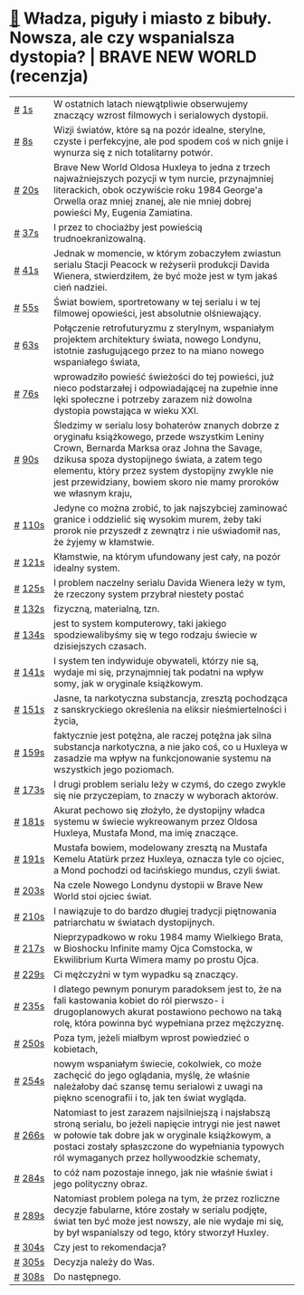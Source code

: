 # [🔗](https://www.youtube.com/watch?v=ZB1YCbbf2vU) Władza, piguły i miasto z bibuły. Nowsza, ale czy wspanialsza dystopia? | BRAVE NEW WORLD (recenzja)

<table>
    <tr id="t1">
        <td><a href="#t1">#</a>&nbsp;<a href="https://www.youtube.com/watch?v=ZB1YCbbf2vU&t=1">1s</a></td>
        <td>W ostatnich latach niewątpliwie obserwujemy znaczący wzrost filmowych i serialowych dystopii.</td>
    </tr>
    <tr id="t8">
        <td><a href="#t8">#</a>&nbsp;<a href="https://www.youtube.com/watch?v=ZB1YCbbf2vU&t=8">8s</a></td>
        <td>Wizji światów, które są na pozór idealne, sterylne, czyste i perfekcyjne, ale pod spodem coś w nich gnije i wynurza się z nich totalitarny potwór.</td>
    </tr>
    <tr id="t20">
        <td><a href="#t20">#</a>&nbsp;<a href="https://www.youtube.com/watch?v=ZB1YCbbf2vU&t=20">20s</a></td>
        <td>Brave New World Oldosa Huxleya to jedna z trzech najważniejszych pozycji w tym nurcie, przynajmniej literackich, obok oczywiście roku 1984 George'a Orwella oraz mniej znanej, ale nie mniej dobrej powieści My, Eugenia Zamiatina.</td>
    </tr>
    <tr id="t37">
        <td><a href="#t37">#</a>&nbsp;<a href="https://www.youtube.com/watch?v=ZB1YCbbf2vU&t=37">37s</a></td>
        <td>I przez to chociażby jest powieścią trudnoekranizowalną.</td>
    </tr>
    <tr id="t41">
        <td><a href="#t41">#</a>&nbsp;<a href="https://www.youtube.com/watch?v=ZB1YCbbf2vU&t=41">41s</a></td>
        <td>Jednak w momencie, w którym zobaczyłem zwiastun serialu Stacji Peacock w reżyserii produkcji Davida Wienera, stwierdziłem, że być może jest w tym jakaś cień nadziei.</td>
    </tr>
    <tr id="t55">
        <td><a href="#t55">#</a>&nbsp;<a href="https://www.youtube.com/watch?v=ZB1YCbbf2vU&t=55">55s</a></td>
        <td>Świat bowiem, sportretowany w tej serialu i w tej filmowej opowieści, jest absolutnie olśniewający.</td>
    </tr>
    <tr id="t63">
        <td><a href="#t63">#</a>&nbsp;<a href="https://www.youtube.com/watch?v=ZB1YCbbf2vU&t=63">63s</a></td>
        <td>Połączenie retrofuturyzmu z sterylnym, wspaniałym projektem architektury świata, nowego Londynu, istotnie zasługującego przez to na miano nowego wspaniałego świata,</td>
    </tr>
    <tr id="t76">
        <td><a href="#t76">#</a>&nbsp;<a href="https://www.youtube.com/watch?v=ZB1YCbbf2vU&t=76">76s</a></td>
        <td>wprowadziło powieść świeżości do tej powieści, już nieco podstarzałej i odpowiadającej na zupełnie inne lęki społeczne i potrzeby zarazem niż dowolna dystopia powstająca w wieku XXI.</td>
    </tr>
    <tr id="t90">
        <td><a href="#t90">#</a>&nbsp;<a href="https://www.youtube.com/watch?v=ZB1YCbbf2vU&t=90">90s</a></td>
        <td>Śledzimy w serialu losy bohaterów znanych dobrze z oryginału książkowego, przede wszystkim Leniny Crown, Bernarda Marksa oraz Johna the Savage, dzikusa spoza dystopijnego świata, a zatem tego elementu, który przez system dystopijny zwykle nie jest przewidziany, bowiem skoro nie mamy proroków we własnym kraju,</td>
    </tr>
    <tr id="t110">
        <td><a href="#t110">#</a>&nbsp;<a href="https://www.youtube.com/watch?v=ZB1YCbbf2vU&t=110">110s</a></td>
        <td>Jedyne co można zrobić, to jak najszybciej zaminować granice i oddzielić się wysokim murem, żeby taki prorok nie przyszedł z zewnątrz i nie uświadomił nas, że żyjemy w kłamstwie.</td>
    </tr>
    <tr id="t121">
        <td><a href="#t121">#</a>&nbsp;<a href="https://www.youtube.com/watch?v=ZB1YCbbf2vU&t=121">121s</a></td>
        <td>Kłamstwie, na którym ufundowany jest cały, na pozór idealny system.</td>
    </tr>
    <tr id="t125">
        <td><a href="#t125">#</a>&nbsp;<a href="https://www.youtube.com/watch?v=ZB1YCbbf2vU&t=125">125s</a></td>
        <td>I problem naczelny serialu Davida Wienera leży w tym, że rzeczony system przybrał niestety postać</td>
    </tr>
    <tr id="t132">
        <td><a href="#t132">#</a>&nbsp;<a href="https://www.youtube.com/watch?v=ZB1YCbbf2vU&t=132">132s</a></td>
        <td>fizyczną, materialną, tzn.</td>
    </tr>
    <tr id="t134">
        <td><a href="#t134">#</a>&nbsp;<a href="https://www.youtube.com/watch?v=ZB1YCbbf2vU&t=134">134s</a></td>
        <td>jest to system komputerowy, taki jakiego spodziewalibyśmy się w tego rodzaju świecie w dzisiejszych czasach.</td>
    </tr>
    <tr id="t141">
        <td><a href="#t141">#</a>&nbsp;<a href="https://www.youtube.com/watch?v=ZB1YCbbf2vU&t=141">141s</a></td>
        <td>I system ten indywiduje obywateli, którzy nie są, wydaje mi się, przynajmniej tak podatni na wpływ somy, jak w oryginale książkowym.</td>
    </tr>
    <tr id="t151">
        <td><a href="#t151">#</a>&nbsp;<a href="https://www.youtube.com/watch?v=ZB1YCbbf2vU&t=151">151s</a></td>
        <td>Jasne, ta narkotyczna substancja, zresztą pochodząca z sanskryckiego określenia na eliksir nieśmiertelności i życia,</td>
    </tr>
    <tr id="t159">
        <td><a href="#t159">#</a>&nbsp;<a href="https://www.youtube.com/watch?v=ZB1YCbbf2vU&t=159">159s</a></td>
        <td>faktycznie jest potężna, ale raczej potężna jak silna substancja narkotyczna, a nie jako coś, co u Huxleya w zasadzie ma wpływ na funkcjonowanie systemu na wszystkich jego poziomach.</td>
    </tr>
    <tr id="t173">
        <td><a href="#t173">#</a>&nbsp;<a href="https://www.youtube.com/watch?v=ZB1YCbbf2vU&t=173">173s</a></td>
        <td>I drugi problem serialu leży w czymś, do czego zwykle się nie przyczepiam, to znaczy w wyborach aktorów.</td>
    </tr>
    <tr id="t181">
        <td><a href="#t181">#</a>&nbsp;<a href="https://www.youtube.com/watch?v=ZB1YCbbf2vU&t=181">181s</a></td>
        <td>Akurat pechowo się złożyło, że dystopijny władca systemu w świecie wykreowanym przez Oldosa Huxleya, Mustafa Mond, ma imię znaczące.</td>
    </tr>
    <tr id="t191">
        <td><a href="#t191">#</a>&nbsp;<a href="https://www.youtube.com/watch?v=ZB1YCbbf2vU&t=191">191s</a></td>
        <td>Mustafa bowiem, modelowany zresztą na Mustafa Kemelu Atatürk przez Huxleya, oznacza tyle co ojciec, a Mond pochodzi od łacińskiego mundus, czyli świat.</td>
    </tr>
    <tr id="t203">
        <td><a href="#t203">#</a>&nbsp;<a href="https://www.youtube.com/watch?v=ZB1YCbbf2vU&t=203">203s</a></td>
        <td>Na czele Nowego Londynu dystopii w Brave New World stoi ojciec świat.</td>
    </tr>
    <tr id="t210">
        <td><a href="#t210">#</a>&nbsp;<a href="https://www.youtube.com/watch?v=ZB1YCbbf2vU&t=210">210s</a></td>
        <td>I nawiązuje to do bardzo długiej tradycji piętnowania patriarchatu w światach dystopijnych.</td>
    </tr>
    <tr id="t217">
        <td><a href="#t217">#</a>&nbsp;<a href="https://www.youtube.com/watch?v=ZB1YCbbf2vU&t=217">217s</a></td>
        <td>Nieprzypadkowo w roku 1984 mamy Wielkiego Brata, w Bioshocku Infinite mamy Ojca Comstocka, w Ekwilibrium Kurta Wimera mamy po prostu Ojca.</td>
    </tr>
    <tr id="t229">
        <td><a href="#t229">#</a>&nbsp;<a href="https://www.youtube.com/watch?v=ZB1YCbbf2vU&t=229">229s</a></td>
        <td>Ci mężczyźni w tym wypadku są znaczący.</td>
    </tr>
    <tr id="t235">
        <td><a href="#t235">#</a>&nbsp;<a href="https://www.youtube.com/watch?v=ZB1YCbbf2vU&t=235">235s</a></td>
        <td>I dlatego pewnym ponurym paradoksem jest to, że na fali kastowania kobiet do ról pierwszo- i drugoplanowych akurat postawiono pechowo na taką rolę, która powinna być wypełniana przez mężczyznę.</td>
    </tr>
    <tr id="t250">
        <td><a href="#t250">#</a>&nbsp;<a href="https://www.youtube.com/watch?v=ZB1YCbbf2vU&t=250">250s</a></td>
        <td>Poza tym, jeżeli miałbym wprost powiedzieć o kobietach,</td>
    </tr>
    <tr id="t254">
        <td><a href="#t254">#</a>&nbsp;<a href="https://www.youtube.com/watch?v=ZB1YCbbf2vU&t=254">254s</a></td>
        <td>nowym wspaniałym świecie, cokolwiek, co może zachęcić do jego oglądania, myślę, że właśnie należałoby dać szansę temu serialowi z uwagi na piękno scenografii i to, jak ten świat wygląda.</td>
    </tr>
    <tr id="t266">
        <td><a href="#t266">#</a>&nbsp;<a href="https://www.youtube.com/watch?v=ZB1YCbbf2vU&t=266">266s</a></td>
        <td>Natomiast to jest zarazem najsilniejszą i najsłabszą stroną serialu, bo jeżeli napięcie intrygi nie jest nawet w połowie tak dobre jak w oryginale książkowym, a postaci zostały spłaszczone do wypełniania typowych ról wymaganych przez hollywoodzkie schematy,</td>
    </tr>
    <tr id="t284">
        <td><a href="#t284">#</a>&nbsp;<a href="https://www.youtube.com/watch?v=ZB1YCbbf2vU&t=284">284s</a></td>
        <td>to cóż nam pozostaje innego, jak nie właśnie świat i jego polityczny obraz.</td>
    </tr>
    <tr id="t289">
        <td><a href="#t289">#</a>&nbsp;<a href="https://www.youtube.com/watch?v=ZB1YCbbf2vU&t=289">289s</a></td>
        <td>Natomiast problem polega na tym, że przez rozliczne decyzje fabularne, które zostały w serialu podjęte, świat ten być może jest nowszy, ale nie wydaje mi się, by był wspanialszy od tego, który stworzył Huxley.</td>
    </tr>
    <tr id="t304">
        <td><a href="#t304">#</a>&nbsp;<a href="https://www.youtube.com/watch?v=ZB1YCbbf2vU&t=304">304s</a></td>
        <td>Czy jest to rekomendacja?</td>
    </tr>
    <tr id="t305">
        <td><a href="#t305">#</a>&nbsp;<a href="https://www.youtube.com/watch?v=ZB1YCbbf2vU&t=305">305s</a></td>
        <td>Decyzja należy do Was.</td>
    </tr>
    <tr id="t308">
        <td><a href="#t308">#</a>&nbsp;<a href="https://www.youtube.com/watch?v=ZB1YCbbf2vU&t=308">308s</a></td>
        <td>Do następnego.</td>
    </tr>
</table>